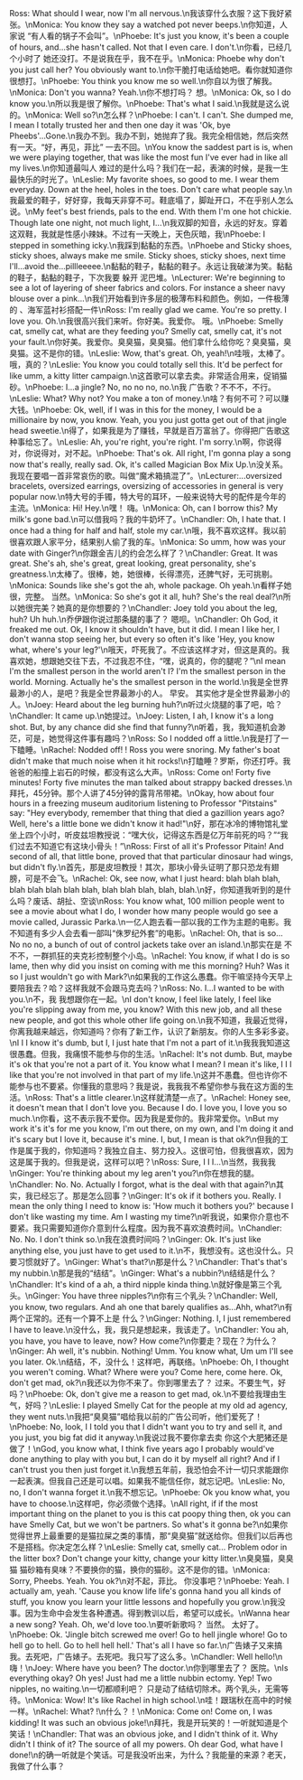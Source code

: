 Ross: What should I wear, now I'm all nervous.\n我该穿什么衣服？这下我好紧张。\nMonica: You know they say a watched pot never beeps.\n你知道，人家说 “有人看的锅子不会叫”。\nPhoebe: It's just you know, it's been a couple of hours, and...she hasn't called. Not that I even care. I don't.\n你看，已经几个小时了 她还没打。不是说我在乎，我不在乎。\nMonica: Phoebe why don't you just call her? You obviously want to.\n你干脆打电话给她吧。看你就知道你很想打。\nPhoebe: You think you know me so well.\n你自以为很了解我。\nMonica: Don't you wanna? Yeah.\n你不想打吗？ 想。\nMonica: Ok, so I do know you.\n所以我是很了解你。\nPhoebe: That's what I said.\n我就是这么说的。\nMonica: Well so?\n怎么样？\nPhoebe: I can't. I can't. She dumped me, I mean I totally trusted her and then one day it was 'Ok, bye Pheebs'...Gone.\n我办不到。我办不到，她抛弃了我。我完全相信她，然后突然有一天。“好，再见，菲比” 一去不回。\nYou know the saddest part is is, when we were playing together, that was like the most fun I've ever had in like all my lives.\n你知道最叫人 难过的是什么吗？我们在一起，表演的时候，是我一生最快乐的时光了。\nLeslie: My favorite shoes, so good to me. I wear them everyday. Down at the heel, holes in the toes. Don't care what people say.\n我最爱的鞋子，好好穿，我每天非穿不可。鞋底塌了，脚趾开口，不在乎别人怎么说。\nMy feet's best friends, pals to the end. With them I'm one hot chickie. Though late one night, not much light, I...\n我双脚的知音，永远的好友。穿着这双鞋，我就是性感小辣妹。不过有一天晚上，天色灰暗，我\nPhoebe: I stepped in something icky.\n我踩到黏黏的东西。\nPhoebe and Sticky shoes, sticky shoes, always make me smile. Sticky shoes, sticky shoes, next time I'll...avoid the...pillleeeee.\n黏黏的鞋子，黏黏的鞋子。永远让我破涕为笑。黏黏的鞋子，黏黏的鞋子，下次我要 躲开 泥巴堆。\nLecturer: We're beginning to see a lot of layering of sheer fabrics and colors. For instance a sheer navy blouse over a pink...\n我们开始看到许多层的极薄布料和颜色。例如，一件极薄的 、海军蓝衬衫搭配一件\nRoss: I'm really glad we came. You're so pretty. I love you. Oh.\n我很高兴我们来听。你好美。我爱你。 哦。\nPhoebe: Smelly cat, smelly cat, what are they feeding you? Smelly cat, smelly cat, it's not your fault.\n你好美。我爱你。臭臭猫，臭臭猫。他们拿什么给你吃？臭臭猫，臭臭猫。这不是你的错。\nLeslie: Wow, that's great. Oh, yeah!\n哇哦，太棒了。 哦，真的？\nLeslie: You know you could totally sell this. It'd be perfect for like umm, a kitty litter campaign.\n这首歌可以拿去卖。非常适合用来，促销猫砂。\nPhoebe: I...a jingle? No, no no no, no.\n我 广告歌？不不不，不行。\nLeslie: What? Why not? You make a ton of money.\n啥？有何不可？可以赚大钱。\nPhoebe: Ok, well, if I was in this for the money, I would be a millionaire by now, you know. Yeah, you you just gotta get out of that jingle head sweetie.\n得了，如果我是为了赚钱，早就是百万富翁了。你得把广告歌这种事给忘了。\nLeslie: Ah, you're right, you're right. I'm sorry.\n啊，你说得对，你说得对，对不起。\nPhoebe: That's ok. All right, I'm gonna play a song now that's really, really sad. Ok, it's called Magician Box Mix Up.\n没关系。我现在要唱一首非常哀伤的歌。叫做“魔术箱搞混了”。\nLecturer:...oversized bracelets, oversized earrings, oversizing of accessories in general is very popular now.\n特大号的手镯，特大号的耳环，一般来说特大号的配件是今年的主流。\nMonica: Hi! Hey.\n嘿！ 嗨。\nMonica: Oh, can I borrow this? My milk's gone bad.\n可以借我吗？我的牛奶坏了。\nChandler: Oh, I hate that. I once had a thing for half and half, stole my car.\n哦，我不喜欢这样。我以前很喜欢跟人家平分，结果别人偷了我的车。\nMonica: So umm, how was your date with Ginger?\n你跟金吉儿的约会怎么样了？\nChandler: Great. It was great. She's ah, she's great, great looking, great personality, she's greatness.\n太棒了。很棒，她，她很棒，长得漂亮，还脾气好，无可挑剔。\nMonica: Sounds like she's got the ah, whole package. Oh yeah.\n看样子她很，完整。 当然。\nMonica: So she's got it all, huh? She's the real deal?\n所以她很完美？她真的是你想要的？\nChandler: Joey told you about the leg, huh? Uh huh.\n乔伊跟你说过那条腿的事了？ 嗯呗。\nChandler: Oh God, it freaked me out. Ok, I know it shouldn't have, but it did. I mean I like her, I don't wanna stop seeing her, but every so often it's like 'Hey, you know what, where's your leg?'\n哦天，吓死我了。不应该这样才对，但这是真的。我喜欢她，想跟她交往下去，不过我忍不住，“嘿，说真的，你的腿呢？”\nI mean I'm the smallest person in the world aren't I? I'm the smallest person in the world. Morning. Actually he's the smallest person in the world.\n我是全世界最渺小的人，是吧？我是全世界最渺小的人。 早安。 其实他才是全世界最渺小的人。\nJoey: Heard about the leg burning huh?\n听过火烧腿的事了吧，哈？\nChandler: It came up.\n她提过。\nJoey: Listen, I ah, I know it's a long shot. But, by any chance did she find that funny?\n听着，我，我知道机会渺茫，可是，她觉得这件事有趣吗？\nRoss: So I nodded off a little.\n我是打了一下瞌睡。\nRachel: Nodded off! ! Ross you were snoring. My father's boat didn't make that much noise when it hit rocks!\n打瞌睡？罗斯，你还打呼。我爸爸的船撞上岩石的时候，都没有这么大声。\nRoss: Come on! Forty five minutes! Forty five minutes the man talked about strappy backed dresses.\n拜托，45分钟。那个人讲了45分钟的露背吊带裙。\nOkay, how about four hours in a freezing museum auditorium Iistening to Professor "Pitstains" say: "Hey everybody, remember that thing that died a gazillion years ago? Well, here's a little bone we didn't know it had!"\n好，那在冰冷的博物馆礼堂坐上四个小时，听皮兹坦教授说：“嘿大伙，记得这东西是亿万年前死的吗？”“我们过去不知道它有这块小骨头！”\nRoss: First of all it's Professor Pitain! And second of all, that little bone, proved that that particular dinosaur had wings, but didn't fly.\n首先，那是皮坦教授！其次，那块小骨头证明了那只恐龙有翅膀，可是不会飞。\nRachel: Ok, see now, what I just heard: blah blah blah, blah blah blah blah blah, blah blah blah, blah, blah.\n好，你知道我听到的是什么吗？废话、胡扯、空谈\nRoss: You know what, 100 million people went to see a movie about what I do, I wonder how many people would go see a movie called, Jurassic Parka.\n一亿人跑去看一部以我的工作为主题的电影。我不知道有多少人会去看一部叫“侏罗纪外套”的电影。\nRachel: Oh, that is so... No no no, a bunch of out of control jackets take over an island.\n那实在是 不不不，一群抓狂的夹克衫控制整个小岛。\nRachel: You know, if what I do is so lame, then why did you insist on coming with me this morning? Huh? Was it so I just wouldn't go with Mark?\n如果我的工作这么愚蠢。你干嘛坚持今天早上要陪我去？哈？这样我就不会跟马克去吗？\nRoss: No. I...I wanted to be with you.\n不，我 我想跟你在一起。\nI don't know, I feel like lately, I feel like you're slipping away from me, you know? With this new job, and all these new people, and got this whole other life going on.\n我不知道，我最近觉得，你离我越来越远，你知道吗？你有了新工作，认识了新朋友。你的人生多彩多姿。\nI I I know it's dumb, but I, I just hate that I'm not a part of it.\n我我我知道这很愚蠢。但我，我痛恨不能参与你的生活。\nRachel: It's not dumb. But, maybe it's ok that you're not a part of it. You know what I mean? I mean it's like, I I I like that you're not involved in that part of my life.\n这并不愚蠢。但也许你不能参与也不要紧。你懂我的意思吗？我是说，我我我不希望你参与我在这方面的生活。\nRoss: That's a little clearer.\n这样就清楚一点了。\nRachel: Honey see, it doesn't mean that I don't love you. Because I do. I love you, I love you so much.\n你看，这不表示我不爱你。因为我是爱你的。我非常爱你。\nBut my work it's it's for me you know, I'm out there, on my own, and I'm doing it and it's scary but I love it, because it's mine. I, but, I mean is that ok?\n但我的工作是属于我的，你知道吗？我独立自主、努力投入。这很可怕，但我很喜欢，因为这是属于我的。但我是说，这样可以吧？\nRoss: Sure, I I I...\n当然，我我我\nGinger: You're thinking about my leg aren't you?\n你在想我的腿。\nChandler: No. No. Actually I forgot, what is the deal with that again?\n其实，我已经忘了。那是怎么回事？\nGinger: It's ok if it bothers you. Really. I mean the only thing I need to know is: 'How much it bothers you?' because I don't like wasting my time. Am I wasting my time?\n听我说，如果你介意也不要紧。我只需要知道你介意到什么程度。因为我不喜欢浪费时间。\nChandler: No. No. I don't think so.\n我在浪费时间吗？\nGinger: Ok. It's just like anything else, you just have to get used to it.\n不，我想没有。这也没什么。只要习惯就好了。\nGinger: What's that?\n那是什么？\nChandler: That's that's my nubbin.\n那是我的“结结”。\nGinger: What's a nubbin?\n结结是什么？\nChandler: It's kind of a ah, a third nipple kinda thing.\n就好像是第三个乳头。\nGinger: You have three nipples?\n你有三个乳头？\nChandler: Well, you know, two regulars. And ah one that barely qualifies as...Ahh, what?\n有两个正常的。还有一个算不上是 什么？\nGinger: Nothing. I, I just remembered I have to leave.\n没什么，我，我只是想起来，我该走了。\nChandler: You ah, you have, you have to leave, now? How come?\n你要走？现在？为什么？\nGinger: Ah well, it's nubbin. Nothing! Umm. You know what, Um um I'll see you later. Ok.\n结结，不，没什么！这样吧，再联络。\nPhoebe: Oh, I thought you weren't coming. What? Where were you? Come here, come here. Ok, don't get mad, ok?\n我还以为你不来了。你到哪里去了？ 过来。不要生气，好吗？\nPhoebe: Ok, don't give me a reason to get mad, ok.\n不要给我理由生气，好吗？\nLeslie: I played Smelly Cat for the people at my old ad agency, they went nuts.\n我把“臭臭猫”唱给我以前的广告公司听，他们爱死了！\nPhoebe: No, look, I I told you that I didn't want you to try and sell it, and you just, you big fat did it anyway.\n我说过我不要你拿去卖 你这个大肥猪还是做了！\nGod, you know what, I think five years ago I probably would've done anything to play with you but, I can do it by myself all right? And if I can't trust you then just forget it.\n我想五年前，我恐怕会不计一切只求能跟你一起表演。但我自己还是可以唱。如果我不能信任你，就忘记吧。\nLeslie: No, no, I don't wanna forget it.\n我不想忘记。\nPhoebe: Ok you know what, you have to choose.\n这样吧，你必须做个选择。\nAll right, if if the most important thing on the planet to you is this cat poopy thing then, ok you can have Smelly Cat, but we won't be partners. So what's it gonna be?\n如果你觉得世界上最重要的是猫拉屎之类的事情，那“臭臭猫”就送给你。但我们以后再也不是搭档。你决定怎么样？\nLeslie: Smelly cat, smelly cat... Problem odor in the litter box? Don't change your kitty, change your kitty litter.\n臭臭猫，臭臭猫 猫砂箱有臭味？不要换你的猫，换你的猫砂。这不是你的错。\nMonica: Sorry, Pheebs. Yeah. You ok?\n对不起，菲比。 你没事吧？\nPhoebe: Yeah. I actually am, yeah. 'Cause you know life life's gonna hand you all kinds of stuff, you know you learn your little lessons and hopefully you grow.\n我没事。因为生命中会发生各种遭遇。得到教训以后，希望可以成长。\nWanna hear a new song? Yeah. Oh, we'd love too.\n要听新歌吗？ 当然。 太好了。\nPhoebe: Ok. 'Jingle bitch screwed me over! Go to hell jingle whore! Go to hell go to hell. Go to hell hell hell.' That's all I have so far.\n广告婊子又来搞我。去死吧，广告婊子。去死吧。我只写了这么多。\nChandler: Well hello!\n嗨！\nJoey: Where have you been? The doctor.\n你到哪里去了？ 医院。\nIs everything okay? Oh yes! Just had me a little nubbin ectomy. Yep! Two nipples, no waiting.\n一切都顺利吧？ 只是动了结结切除术。两个乳头，无需等待。\nMonica: Wow! It's like Rachel in high school.\n哇！跟瑞秋在高中的时候一样。\nRachel: What? !\n什么？！\nMonica: Come on! Come on, I was kidding! It was such an obvious joke!\n拜托，我是开玩笑的！一听就知道是个笑话！\nChandler: That was an obvious joke, and I didn't think of it. Why didn't I think of it? The source of all my powers. Oh dear God, what have I done!\n的确一听就是个笑话。可是我没听出来，为什么？我能量的来源？老天，我做了什么事？
        